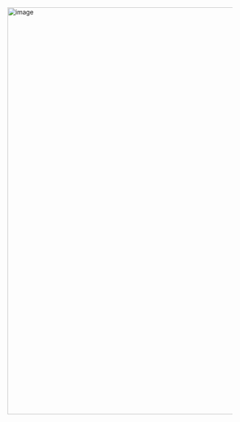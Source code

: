 <img width="1918" height="912" alt="image" src="https://github.com/user-attachments/assets/8defc8e4-d7c8-45ac-9e58-3699c508b2e2" />
